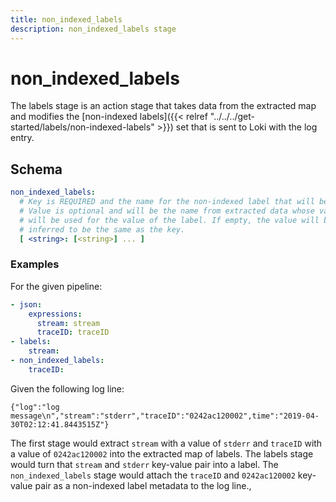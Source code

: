 ```yaml
---
title: non_indexed_labels
description: non_indexed_labels stage
---
```

# non_indexed_labels

The labels stage is an action stage that takes data from the extracted map and
modifies the [non-indexed labels]({{< relref "../../../get-started/labels/non-indexed-labels" >}}) set that is sent to Loki with the log entry.

## Schema

```yaml
non_indexed_labels:
  # Key is REQUIRED and the name for the non-indexed label that will be created.
  # Value is optional and will be the name from extracted data whose value
  # will be used for the value of the label. If empty, the value will be
  # inferred to be the same as the key.
  [ <string>: [<string>] ... ]
```

### Examples

For the given pipeline:

```yaml
- json:
    expressions:
      stream: stream
      traceID: traceID
- labels:
    stream:
- non_indexed_labels:
    traceID:
```

Given the following log line:

```
{"log":"log message\n","stream":"stderr","traceID":"0242ac120002",time":"2019-04-30T02:12:41.8443515Z"}
```

The first stage would extract `stream` with a value of `stderr` and `traceID` with a value of `0242ac120002` into the
extracted map of labels. The labels stage would turn that `stream` and `stderr` key-value pair into a label.
The `non_indexed_labels` stage would attach the `traceID` and `0242ac120002` key-value pair as a non-indexed label metadata to the log line.,
